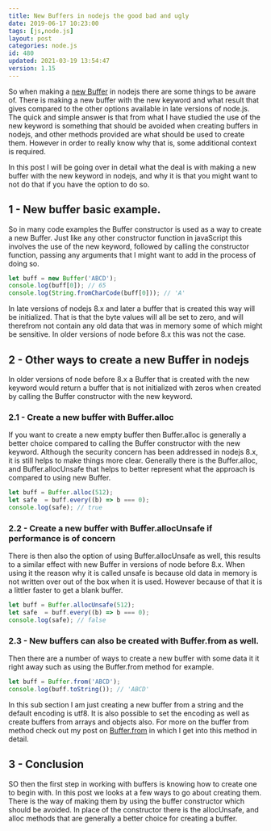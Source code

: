 ```yaml
---
title: New Buffers in nodejs the good bad and ugly
date: 2019-06-17 10:23:00
tags: [js,node.js]
layout: post
categories: node.js
id: 480
updated: 2021-03-19 13:54:47
version: 1.15
---
```


So when making a [new Buffer](https://nodejs.org/api/buffer.html#buffer_new_buffer_array) in nodejs there are some things to be aware of. There is making a new buffer with the new keyword and what result that gives compared to the other options available in late versions of node.js. The quick and simple answer is that from what I have studied the use of the new keyword is something that should be avoided when creating buffers in nodejs, and other methods provided are what should be used to create them. However in order to really know why that is, some additional context is required.

In this post I will be going over in detail what the deal is with making a new buffer with the new keyword in nodejs, and why it is that you might want to not do that if you have the option to do so.

<!-- more -->

## 1 - New buffer basic example.

So in many code examples the Buffer constructor is used as a way to create a new Buffer. Just like any other constructor function in javaScript this involves the use of the new keyword, followed by calling the constructor function, passing any arguments that I might want to add in the process of doing so.

```js
let buff = new Buffer('ABCD');
console.log(buff[0]); // 65
console.log(String.fromCharCode(buff[0])); // 'A'
```

In late versions of nodejs 8.x and later a buffer that is created this way will be initialized. That is that the byte values will all be set to zero, and will therefrom not contain any old data that was in memory some of which might be sensitive. In older versions of node before 8.x this was not the case.

## 2 - Other ways to create a new Buffer in nodejs

In older versions of node before 8.x a Buffer that is created with the new keyword would return a buffer that is not initialized with zeros when created by calling the Buffer constructor with the new keyword.

### 2.1 - Create a new buffer with Buffer.alloc

If you want to create a new empty buffer then Buffer.alloc is generally a better choice compared to calling the Buffer constructor with the new keyword. Although the security concern has been addressed in nodejs 8.x, it is still helps to make things more clear. Generally there is the Buffer.alloc, and Buffer.allocUnsafe that helps to better represent what the approach is compared to using new Buffer.

```js
let buff = Buffer.alloc(512);
let safe  = buff.every((b) => b === 0);
console.log(safe); // true
```

### 2.2 - Create a new buffer with Buffer.allocUnsafe if performance is of concern

There is then also the option  of using Buffer.allocUnsafe as well, this results to a similar effect with new Buffer in versions of node before 8.x. When using it the reason why it is called unsafe is because old data in memory is not written over out of the box when it is used. However because of that it is a littler faster to get a blank buffer.

```js
let buff = Buffer.allocUnsafe(512);
let safe  = buff.every((b) => b === 0);
console.log(safe); // false
```

### 2.3 - New buffers can also be created with Buffer.from as well.

Then there are a number of ways to create a new buffer with some data it it right away such as using the Buffer.from method for example.

```js
let buff = Buffer.from('ABCD');
console.log(buff.toString()); // 'ABCD'
```

In this sub section I am just creating a new buffer from a string and the default encoding is utf8. It is also possible to set the encoding as well as create buffers from arrays and objects also. For more on the buffer from method check out my post on [Buffer.from](/2019/07/19/nodejs-buffer-from/) in which I get into this method in detail.

## 3 - Conclusion

SO then the first step in working with buffers is knowing how to create one to begin with. In this post we looks at a few ways to go about creating them. There is the way of making them by using the buffer constructor which should be avoided. In place of the constructor there is the allocUnsafe, and alloc methods that are generally a better choice for creating a buffer.
